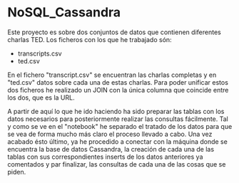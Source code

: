 # NoSQL_Cassandra


Este proyecto es sobre dos conjuntos de datos que contienen diferentes charlas TED. Los ficheros con los que he trabajado són:

- transcripts.csv
- ted.csv

En el fichero "transcript.csv" se encuentran las charlas completas y en "ted.csv" datos sobre cada una de estas charlas. 
Para poder unificar estos dos ficheros he realizado un JOIN con la única columna que coincide entre los dos, que es la URL.

A partir de aquí lo que he ido haciendo ha sido preparar las tablas con los datos necesarios para posteriormente realizar las consultas
fácilmente. 
Tal y como se ve en el "notebook" he separado el tratado de los datos para que se vea de forma mucho más claro el proceso llevado a cabo.
Una vez acabado ésto último, ya he procedido a conectar con la máquina donde se encuentra la base de datos Cassandra, la creación de cada 
una de las tablas con sus correspondientes inserts de los datos anteriores ya comentados y par finalizar, las consultas de cada una de las
cosas que se piden.




